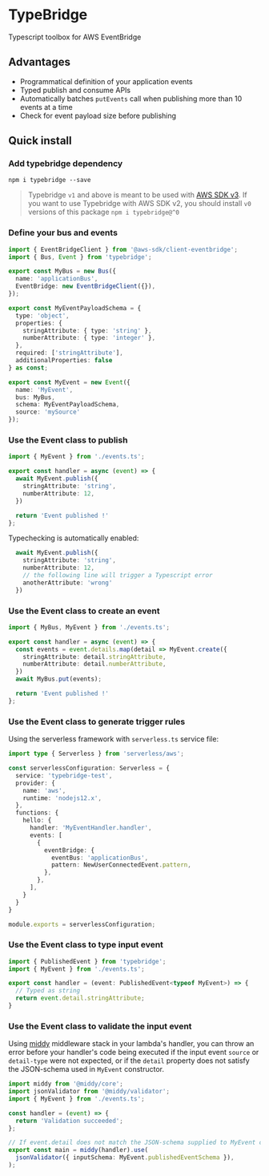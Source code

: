 # TypeBridge

Typescript toolbox for AWS EventBridge

## Advantages

- Programmatical definition of your application events
- Typed publish and consume APIs
- Automatically batches `putEvents` call when publishing more than 10 events at a time
- Check for event payload size before publishing

## Quick install

### Add typebridge dependency

`npm i typebridge --save`

> Typebridge `v1` and above is meant to be used with [AWS SDK v3](https://docs.aws.amazon.com/AWSJavaScriptSDK/v3/latest/clients/client-eventbridge/index.html). If you want  to use Typebridge with AWS SDK v2, you should install `v0` versions of this package `npm i typebridge@^0`

### Define your bus and events

```ts
import { EventBridgeClient } from '@aws-sdk/client-eventbridge';
import { Bus, Event } from 'typebridge';

export const MyBus = new Bus({
  name: 'applicationBus',
  EventBridge: new EventBridgeClient({}),
});

export const MyEventPayloadSchema = {
  type: 'object',
  properties: {
    stringAttribute: { type: 'string' },
    numberAttribute: { type: 'integer' },
  },
  required: ['stringAttribute'],
  additionalProperties: false
} as const;

export const MyEvent = new Event({
  name: 'MyEvent',
  bus: MyBus,
  schema: MyEventPayloadSchema,
  source: 'mySource'
});
```

### Use the Event class to publish

```ts
import { MyEvent } from './events.ts';

export const handler = async (event) => {
  await MyEvent.publish({
    stringAttribute: 'string',
    numberAttribute: 12,
  })

  return 'Event published !'
};
```

Typechecking is automatically enabled:

```ts
  await MyEvent.publish({
    stringAttribute: 'string',
    numberAttribute: 12,
    // the following line will trigger a Typescript error
    anotherAttribute: 'wrong'
  })
```
### Use the Event class to create an event

```ts
import { MyBus, MyEvent } from './events.ts';

export const handler = async (event) => {
  const events = event.details.map(detail => MyEvent.create({
    stringAttribute: detail.stringAttribute,
    numberAttribute: detail.numberAttribute,
  })
  await MyBus.put(events);

  return 'Event published !'
};
```

### Use the Event class to generate trigger rules

Using the serverless framework with `serverless.ts` service file:


```ts
import type { Serverless } from 'serverless/aws';

const serverlessConfiguration: Serverless = {
  service: 'typebridge-test',
  provider: {
    name: 'aws',
    runtime: 'nodejs12.x',
  },
  functions: {
    hello: {
      handler: 'MyEventHandler.handler',
      events: [
        {
          eventBridge: {
            eventBus: 'applicationBus',
            pattern: NewUserConnectedEvent.pattern,
          },
        },
      ],
    }
  }
}

module.exports = serverlessConfiguration;
```

### Use the Event class to type input event

```ts
import { PublishedEvent } from 'typebridge';
import { MyEvent } from './events.ts';

export const handler = (event: PublishedEvent<typeof MyEvent>) => {
  // Typed as string
  return event.detail.stringAttribute;
}
```

### Use the Event class to validate the input event

Using [middy](https://github.com/middyjs/middy) middleware stack in your lambda's handler, you can throw an error before your handler's code being executed if the input event `source` or `detail-type` were not expected, or if the `detail` property does not satisfy the JSON-schema used in `MyEvent` constructor.

```ts
import middy from '@middy/core';
import jsonValidator from '@middy/validator';
import { MyEvent } from './events.ts';

const handler = (event) => {
  return 'Validation succeeded';
};

// If event.detail does not match the JSON-schema supplied to MyEvent constructor, the middleware will throw an error
export const main = middy(handler).use(
  jsonValidator({ inputSchema: MyEvent.publishedEventSchema }),
);
```
